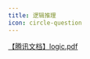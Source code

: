 ```yaml
---
title: 逻辑推理
icon: circle-question
---
```


[【腾讯文档】logic.pdf](https://docs.qq.com/pdf/DRU1TeHJSTmd0Rkt0)
